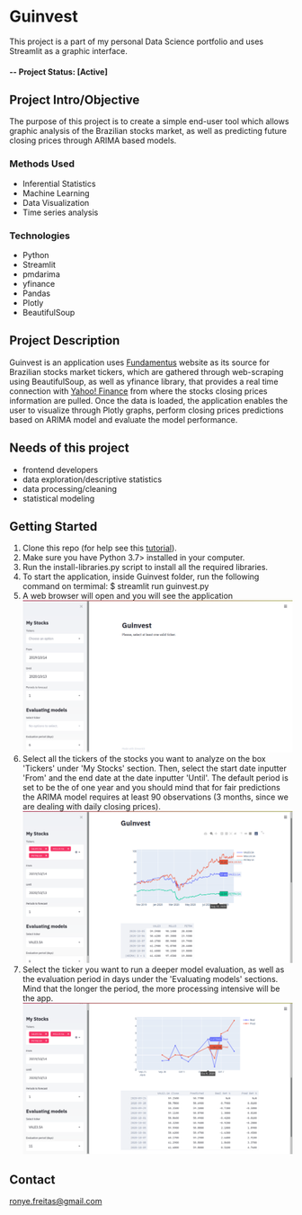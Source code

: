 # Guinvest
This project is a part of my personal Data Science portfolio and uses Streamlit as a graphic interface.

#### -- Project Status: [Active]

## Project Intro/Objective
The purpose of this project is to create a simple end-user tool which allows graphic analysis of the Brazilian stocks market, as well as predicting future closing prices through ARIMA based models.

### Methods Used
* Inferential Statistics
* Machine Learning
* Data Visualization
* Time series analysis

### Technologies
* Python
* Streamlit
* pmdarima
* yfinance
* Pandas
* Plotly
* BeautifulSoup

## Project Description
<!-- (Provide more detailed overview of the project.  Talk a bit about your data sources and what questions and hypothesis you are exploring. What specific data analysis/visualization and modelling work are you using to solve the problem? What blockers and challenges are you facing?  Feel free to number or bullet point things here) -->
Guinvest is an application uses [Fundamentus](https://www.fundamentus.com.br/resultado.php) website as its source for Brazilian stocks market tickers, which are gathered through web-scraping using BeautifulSoup, as well as yfinance library, that provides a real time connection with [Yahoo! Finance](https://finance.yahoo.com/) from where the stocks closing prices information are pulled. Once the data is loaded, the application enables the user to visualize through Plotly graphs, perform closing prices predictions based on ARIMA model and evaluate the model performance.



## Needs of this project

- frontend developers
- data exploration/descriptive statistics
- data processing/cleaning
- statistical modeling

## Getting Started

1. Clone this repo (for help see this [tutorial](https://help.github.com/articles/cloning-a-repository/)).
2. Make sure you have Python 3.7> installed in your computer.
3. Run the install-libraries.py script to install all the required libraries.
4. To start the application, inside Guinvest folder, run the following command on termimal: $ streamlit run guinvest.py
5. A web browser will open and you will see the application
![Start screen](/screenshots/start-screen.png)
6. Select all the tickers of the stocks you want to analyze on the box 'Tickers' under 'My Stocks' section. Then, select the start date inputter 'From' and the end date at the date inputter 'Until'. The default period is set to be the of one year and you should mind that for fair predictions the ARIMA model requires at least 90 observations (3 months, since we are dealing with daily closing prices).
![Choosing tickers](/screenshots/choosing-tickers.png)
7. Select the ticker you want to run a deeper model evaluation, as well as the evaluation period in days under the 'Evaluating models' sections. Mind that the longer the period, the more processing intensive will be the app.
![Model evaluation](/screenshots/model-evaluation.png)

## Contact
ronye.freitas@gmail.com
